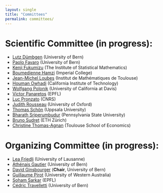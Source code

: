 ```yaml
---
layout: single
title: "Committees"
permalink: committees/
---
```


# Scientific Committee (in progress): 

  * [Lutz Dümbgen](https://www.imsv.unibe.ch/about_us/staff/prof_dr_duembgen_lutz/index_eng.html) (University of Bern)  
  * [Paolo Favaro](https://www.cvg.unibe.ch/people/favaro) (University of Bern) 
  * [Kenji Fukumizu](https://www.ism.ac.jp/~fukumizu/) (The Institute of Statistical Mathematics)  
  * [Boumedienne Hamzi](https://sites.google.com/site/boumedienehamzi/) (Imperial College)    
  * [Jean-Michel Loubes](https://perso.math.univ-toulouse.fr/loubes/) (Institut de Mathématiques de Toulouse)  
  * [Houman Owhadi](http://users.cms.caltech.edu/~owhadi/index.htm) (California Institute of Technology)  
  * [Wolfgang Polonik](http://www.stat.ucdavis.edu/~polonik/WP-personal-home.html) (University of California at Davis)  
  * [Victor Panaretos](http://smat-files.epfl.ch/victor/index.html) (EPFL)  
  * [Luc Pronzato](https://www.i3s.unice.fr/lpronzato/) (CNRS)  
  * [Judith Rousseau](http://www.stats.ox.ac.uk/~rousseau/) (University of Oxford)  
  * [Thomas Schön](http://user.it.uu.se/~thosc112/index.html) (Uppsala University)   
  * [Bharath Sriperumbudur](http://personal.psu.edu/bks18/) (Pennsylvania State University)   
  * [Bruno Sudret](https://sudret.ibk.ethz.ch/) (ETH Zürich)  
  * [Christine Thomas-Agnan](https://www.tse-fr.eu/people/christine-thomas-agnan) (Toulouse School of Economics)  
 
  
# Organizing Committee (in progress): 

  * [Lea Friedli](https://www.researchgate.net/profile/Lea-Friedli-2) (University of Lausanne)    
  * [Athénais Gautier](https://athenaisgautier.github.io/) (University of Bern)  
  * [David Ginsbourger](http://www.ginsbourger.ch/) (**Chair**, University of Bern)  
  * [Guillaume Pirot](http://www.cet.edu.au/who-we-are/a-z-staff-profiles/guillaume-pirot) (University of Western Australia)  
  * [Soham Sarkar](https://sites.google.com/view/sohamsarkar) (EPFL)   
  * [Cédric Travelletti](https://github.com/CedricTravelletti) (University of Bern)      
